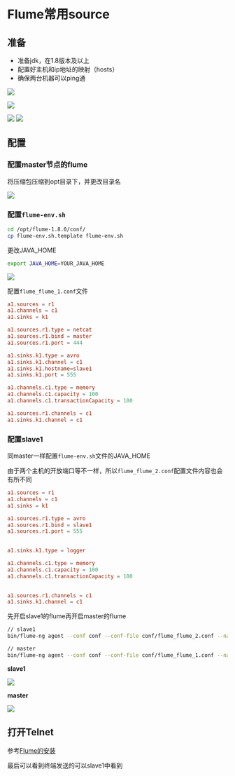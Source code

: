 # Flume常用source

## 准备

* 准备jdk，在1.8版本及以上
* 配置好主机和ip地址的映射（hosts）
* 确保两台机器可以ping通

![](http://www.droliz.cn/markdown_img/Pasted%20image%2020220511103111.png)

![](http://www.droliz.cn/markdown_img/Pasted%20image%2020220513082017.png)

![](http://www.droliz.cn/markdown_img/Pasted%20image%2020220513082036.png)
![](http://www.droliz.cn/markdown_img/Pasted%20image%2020220513082412.png)

## 配置

### 配置master节点的flume

将压缩包压缩到opt目录下，并更改目录名

![](http://www.droliz.cn/markdown_img/Pasted%20image%2020220511103455.png)

### 配置`flume-env.sh`

```sh
cd /opt/flume-1.8.0/conf/
cp flume-env.sh.template flume-env.sh
```

更改JAVA_HOME

```sh
export JAVA_HOME=YOUR_JAVA_HOME
```

![](http://www.droliz.cn/markdown_img/Pasted%20image%2020220511103934.png)

配置`flume_flume_1.conf`文件

```conf
a1.sources = r1  
a1.channels = c1  
a1.sinks = k1

a1.sources.r1.type = netcat  
a1.sources.r1.bind = master  
a1.sources.r1.port = 444

a1.sinks.k1.type = avro  
a1.sinks.k1.channel = c1  
a1.sinks.k1.hostname=slave1  
a1.sinks.k1.port = 555

a1.channels.c1.type = memory  
a1.channels.c1.capacity = 100  
a1.channels.c1.transactionCapacity = 100

a1.sources.r1.channels = c1  
a1.sinks.k1.channel = c1
```

### 配置slave1

同master一样配置`flume-env.sh`文件的JAVA_HOME

由于两个主机的开放端口等不一样，所以`flume_flume_2.conf`配置文件内容也会有所不同

```conf
a1.sources = r1  
a1.channels = c1  
a1.sinks = k1

a1.sources.r1.type = avro  
a1.sources.r1.bind = slave1  
a1.sources.r1.port = 555

  
a1.sinks.k1.type = logger

a1.channels.c1.type = memory  
a1.channels.c1.capacity = 100  
a1.channels.c1.transactionCapacity = 100

  
a1.sources.r1.channels = c1  
a1.sinks.k1.channel = c1
```

先开启slave1的flume再开启master的flume

```sh
// slave1
bin/flume-ng agent --conf conf --conf-file conf/flume_flume_2.conf --name a1 -Dflume.root.logger=INFO,console

// master
bin/flume-ng agent --conf conf --conf-file conf/flume_flume_1.conf --name a1 -Dflume.root.logger=INFO,console
```

**slave1**

![](http://www.droliz.cn/markdown_img/Pasted%20image%2020220513084110.png)

**master**

![](http://www.droliz.cn/markdown_img/Pasted%20image%2020220513084128.png)

## 打开Telnet

参考[Flume的安装](https://zhuanlan.zhihu.com/p/511455862)

最后可以看到终端发送的可以slave1中看到
